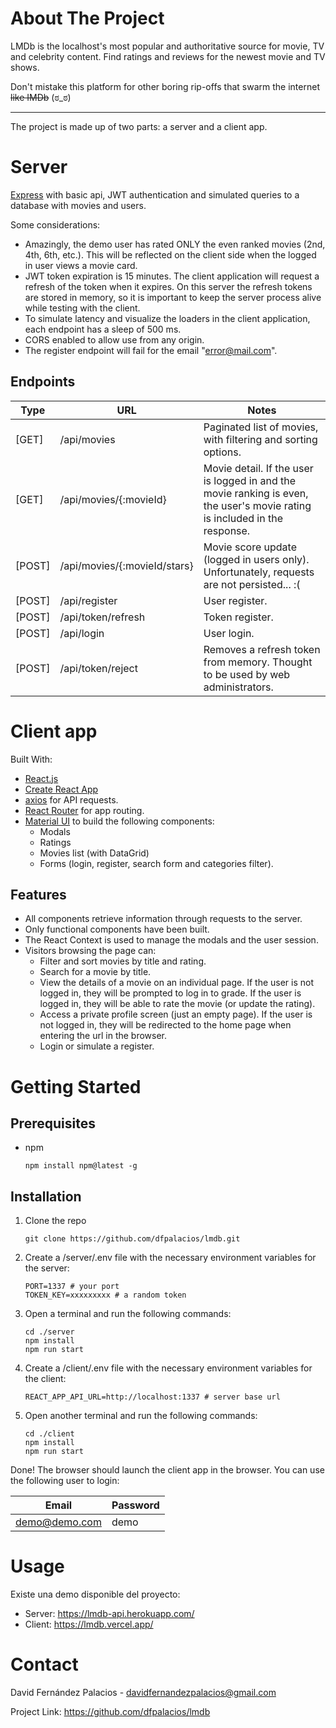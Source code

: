 # About The Project

LMDb is the localhost's most popular and authoritative source for movie, TV and celebrity content. Find ratings and reviews for the newest movie and TV shows.

Don't mistake this platform for other boring rip-offs that swarm the internet ~~like IMDb~~ (ಠ_ಠ)

---

The project is made up of two parts: a server and a client app.

# Server

[Express](https://expressjs.com/) with basic api, JWT authentication and simulated queries to a database with movies and users. 

Some considerations:

* Amazingly, the demo user has rated ONLY the even ranked movies (2nd, 4th, 6th, etc.). This will be reflected on the client side when the logged in user views a movie card.
* JWT token expiration is 15 minutes. The client application will request a refresh of the token when it expires. On this server the refresh tokens are stored in memory, so it is important to keep the server process alive while testing with the client.
* To simulate latency and visualize the loaders in the client application, each endpoint has a sleep of 500 ms.
* CORS enabled to allow use from any origin.
* The register endpoint will fail for the email "error@mail.com".

## Endpoints

| Type | URL | Notes |
|------|-----|-------|
| [GET] | /api/movies | Paginated list of movies, with filtering and sorting options. |
| [GET] | /api/movies/{:movieId} | Movie detail. If the user is logged in and the movie ranking is even, the user's movie rating is included in the response.
|  [POST] | /api/movies/{:movieId/stars} | Movie score update (logged in users only). Unfortunately, requests are not persisted... :(
|  [POST] | /api/register | User register.
|  [POST] | /api/token/refresh | Token register.
| [POST] | /api/login |  User login.
|  [POST] | /api/token/reject | Removes a refresh token from memory. Thought to be used by web administrators.

# Client app

Built With:

- [React.js](https://reactjs.org/)
- [Create React App](https://create-react-app.dev/)
- [axios](https://github.com/axios/axios) for API requests.
- [React Router](https://reactrouter.com/) for app routing.
- [Material UI](https://mui.com/) to build the following components:
  - Modals
  - Ratings
  - Movies list (with DataGrid)
  - Forms (login, register, search form and categories filter).

## Features

- All components retrieve information through requests to the server.
- Only functional components have been built.
- The React Context is used to manage the modals and the user session.
- Visitors browsing the page can:
  - Filter and sort movies by title and rating.
  - Search for a movie by title.
  - View the details of a movie on an individual page. If the user is not logged in, they will be prompted to log in to grade. If the user is logged in, they will be able to rate the movie (or update the rating).
  - Access a private profile screen (just an empty page). If the user is not logged in, they will be redirected to the home page when entering the url in the browser.
  - Login or simulate a register.

# Getting Started

## Prerequisites

- npm

  ```
  npm install npm@latest -g
  ```

## Installation


1. Clone the repo

    ```
    git clone https://github.com/dfpalacios/lmdb.git
    ```

2. Create a /server/.env file with the necessary environment variables for the server:

    ```
    PORT=1337 # your port
    TOKEN_KEY=xxxxxxxxx # a random token
    ```

3. Open a terminal and run the following commands:

    ```
    cd ./server
    npm install
    npm run start
    ```

4. Create a /client/.env file with the necessary environment variables for the client:

    ```
    REACT_APP_API_URL=http://localhost:1337 # server base url
    ```

3. Open another terminal and run the following commands:

    ```
    cd ./client
    npm install
    npm run start
    ```

Done! The browser should launch the client app in the browser. You can use the following user to login:

| Email | Password |
|------| -------- |
| demo@demo.com | demo |

# Usage

Existe una demo disponible del proyecto:

- Server: https://lmdb-api.herokuapp.com/ 
- Client: https://lmdb.vercel.app/

# Contact

David Fernández Palacios - davidfernandezpalacios@gmail.com

Project Link: https://github.com/dfpalacios/lmdb